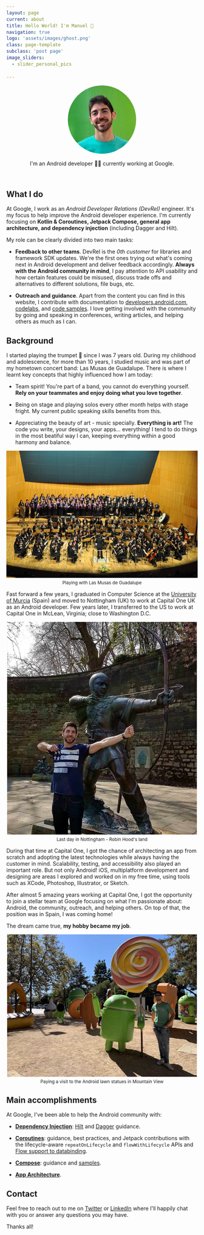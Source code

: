 ```yaml
---
layout: page
current: about
title: Hello World! I'm Manuel 👋
navigation: true
logo: 'assets/images/ghost.png'
class: page-template
subclass: 'post page'
image_sliders:
  - slider_personal_pics

---
```


<p align="center">
	<img src="../assets/images/manuelvicnt.jpg" alt="Manuel's portrait pic" style="width:180px;height:180px;border-radius: 50%">
</p>

<p align="center">
I'm an Android developer 👨‍💻 currently working at Google.
</p>

&nbsp;

## What I do

At Google, I work as an *Android Developer Relations (DevRel)* engineer. It's my focus to help improve the Android developer experience. I'm currently focusing on **Kotlin & Coroutines, Jetpack Compose, general app architecture, and dependency injection** (including Dagger and Hilt).

My role can be clearly divided into two main tasks: 

* **Feedback to other teams**. DevRel is the *0th customer* for libraries and framework SDK updates. We're the first ones trying out what's coming next in Android development and deliver feedback accordingly. **Always with the Android community in mind**, I pay attention to API usability and how certain features could be misused, discuss trade offs and alternatives to different solutions, file bugs, etc.

* **Outreach and guidance**. Apart from the content you can find in this website, I contribute with documentation to [developers.android.com](https://developers.android.com), [codelabs](https://codelabs.developers.google.com/), and [code samples](https://github.com/android). I love getting involved with the community by going and speaking in conferences, writing articles, and helping others as much as I can.

## Background

I started playing the trumpet 🎺 since I was 7 years old. During my childhood and adolescence, for more than 10 years, I studied music and was part of my hometown concert band: Las Musas de Guadalupe. There is where I learnt key concepts that highly influenced how I am today:

* Team spirit! You're part of a band, you cannot do everything yourself. **Rely on your teammates and enjoy doing what you love together**.

* Being on stage and playing solos every other month helps with stage fright. My current public speaking skills benefits from this.

* Appreciating the beauty of art - music specially. **Everything is art!** The code you write, your designs, your apps... everything! I tend to do things in the most beatiful way I can, keeping everything within a good harmony and balance.

<p align="center">
	<img width="800" src="../assets/images/las-musas.jpg">
	<small>Playing with Las Musas de Guadalupe</small>
</p>

Fast forward a few years, I graduated in Computer Science at the [University of Murcia](https://en.wikipedia.org/wiki/University_of_Murcia) (Spain) and moved to Nottingham (UK) to work at Capital One UK as an Android developer. Few years later, I transferred to the US to work at Capital One in McLean, Virginia; close to Washington D.C.

<p align="center">
	<img width="500" src="../assets/images/last-day-nottingham.jpg">
	<small>Last day in Nottingham - Robin Hood's land</small>
</p>

During that time at Capital One, I got the chance of architecting an app from scratch and adopting the latest technologies while always having the customer in mind. Scalability, testing, and accessibility also played an important role. But not only Android! iOS, multiplatform development and designing are areas I explored and worked on in my free time, using tools such as XCode, Photoshop, Illustrator, or Sketch.

After almost 5 amazing years working at Capital One, I got the opportunity to join a stellar team at Google focusing on what I'm passionate about: Android, the community, outreach, and helping others. On top of that, the position was in Spain, I was coming home!

The dream came true, **my hobby became my job**.

<p align="center">
	<img width="500" src="../assets/images/android-statues.jpg">
	<small>Paying a visit to the Android lawn statues in Mountain View</small>
</p>

## Main accomplishments

At Google, I've been able to help the Android community with:

* **[Dependency Injection](https://developer.android.com/training/dependency-injection)**: [Hilt](https://developer.android.com/training/dependency-injection/hilt-android) and [Dagger](https://developer.android.com/training/dependency-injection/dagger-basics) guidance.

* **[Coroutines](https://developer.android.com/kotlin/coroutines)**: guidance, best practices, and Jetpack contributions with the lifecycle-aware `repeatOnLifecycle` and `flowWithLifecycle` APIs and [Flow support to databinding](https://developer.android.com/topic/libraries/data-binding/observability#stateflow).

* **[Compose](https://goo.gle/compose-docs)**: guidance and [samples](https://goo.gle/compose-samples).

* **[App Architecture](https://developer.android.com/jetpack/guide)**.

## Contact

Feel free to reach out to me on [Twitter](https://twitter.com/manuelvicnt) or [LinkedIn](https://linkedin.com/in/manuel-vicente-vivo-54498653) where I'll happily chat with you or answer any questions you may have.

Thanks all!
